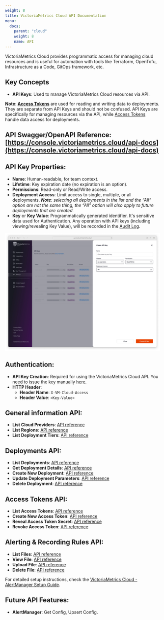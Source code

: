 ```yaml
---
weight: 8
title: VictoriaMetrics Cloud API Documentation
menu:
  docs:
    parent: "cloud"
    weight: 8
    name: API
---
```

VictoriaMetrics Cloud provides programmatic access for managing cloud resources and is useful for automation with tools like Terraform, OpenTofu, Infrastructure as a Code, GitOps framework, etc.

## Key Concepts

* **API Keys**: Used to manage VictoriaMetrics Cloud resources via API.

**Note: [Access Tokens](deployments/access-tokens.md)** are used for reading and writing data to deployments. They are separate from API Keys and should not be confused. API Keys are specifically for managing resources via the API, while [Access Tokens](deployments/access-tokens.md) handle data access for deployments.

## API Swagger/OpenAPI Reference: [https://console.victoriametrics.cloud/api-docs](https://console.victoriametrics.cloud/api-docs)

## API Key Properties:

* **Name**: Human-readable, for team context.
* **Lifetime**: Key expiration date (no expiration is an option).
* **Permissions**: Read-only or Read/Write access.
* **Deployment Access**: Limit access to single, multiple, or all deployments. ***Note**:  selecting all deployments in the list and the “All” option are not the same thing, the “All" option will also apply to future deployments that are created.*
* **Key** or **Key Value**: Programmatically generated identifier. It's sensitive data used for Authentication. Any operation with API keys (including viewing/revealing Key Value), will be recorded in the [Audit Log](https://docs.victoriametrics.com/victoriametrics-cloud/audit-logs/).

![Create API Key](api_keys.webp)

## Authentication:

* **API Key Creation**: Required for using the VictoriaMetrics Cloud API. You need to issue the key manually [here](https://console.victoriametrics.cloud/api_keys).
* **HTTP Header**:
    * **Header Name**: `X-VM-Cloud-Access`
    * **Header Value**: `<Key-Value>`

## General information API:

* **List Cloud Providers**: [API reference](https://console.victoriametrics.cloud/api-docs)
* **List Regions**: [API reference](https://console.victoriametrics.cloud/api-docs)
* **List Deployment Tiers**: [API reference](https://console.victoriametrics.cloud/api-docs)

## Deployments API:

* **List Deployments**: [API reference](https://console.victoriametrics.cloud/api-docs)
* **Get Deployment Details**: [API reference](https://console.victoriametrics.cloud/api-docs)
* **Create New Deployment**: [API reference](https://console.victoriametrics.cloud/api-docs)
* **Update Deployment Parameters**: [API reference](https://console.victoriametrics.cloud/api-docs)
* **Delete Deployment**: [API reference](https://console.victoriametrics.cloud/api-docs)

## Access Tokens API:

* **List Access Tokens**: [API reference](https://console.victoriametrics.cloud/api-docs)
* **Create New Access Token**: [API reference](https://console.victoriametrics.cloud/api-docs)
* **Reveal Access Token Secret**: [API reference](https://console.victoriametrics.cloud/api-docs)
* **Revoke Access Token**: [API reference](https://console.victoriametrics.cloud/api-docs)

## Alerting & Recording Rules API:

* **List Files**: [API reference](https://console.victoriametrics.cloud/api-docs)
* **View File**: [API reference](https://console.victoriametrics.cloud/api-docs)
* **Upload File**: [API reference](https://console.victoriametrics.cloud/api-docs)
* **Delete File**: [API reference](https://console.victoriametrics.cloud/api-docs)

For detailed setup instructions, check the [VictoriaMetrics Cloud - AlertManager Setup Guide](https://docs.victoriametrics.com/victoriametrics-cloud/alertmanager-setup-for-deployment/).

## Future API Features:

* **AlertManager**: Get Config, Upsert Config.
